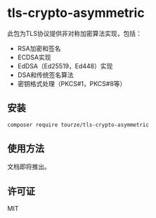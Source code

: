 # tls-crypto-asymmetric

此包为TLS协议提供非对称加密算法实现，包括：

- RSA加密和签名
- ECDSA实现
- EdDSA（Ed25519，Ed448）实现
- DSA和传统签名算法
- 密钥格式处理（PKCS#1，PKCS#8等）

## 安装

```bash
composer require tourze/tls-crypto-asymmetric
```

## 使用方法

文档即将推出。

## 许可证

MIT 